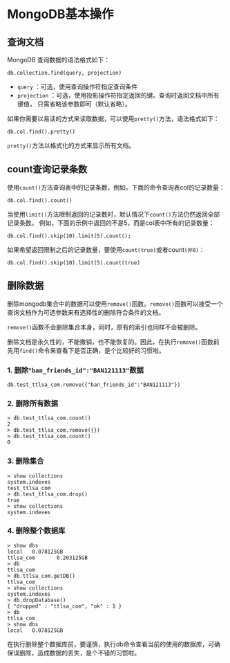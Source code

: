 ﻿# MongoDB基本操作

## 查询文档
MongoDB 查询数据的语法格式如下：
```
db.collection.find(query, projection)
```

- `query` ：可选，使用查询操作符指定查询条件
- `projection` ：可选，使用投影操作符指定返回的键。查询时返回文档中所有键值， 只需省略该参数即可（默认省略）。

如果你需要以易读的方式来读取数据，可以使用`pretty()`方法，语法格式如下：
```
db.col.find().pretty()
```
`pretty()`方法以格式化的方式来显示所有文档。


## count查询记录条数
使用`count()`方法查询表中的记录条数，例如，下面的命令查询表col的记录数量：
```
db.col.find().count()
```
当使用`limit()`方法限制返回的记录数时，默认情况下`count()`方法仍然返回全部记录条数。 例如，下面的示例中返回的不是5，而是col表中所有的记录数量：
```
db.col.find().skip(10).limit(5).count();
```
如果希望返回限制之后的记录数量，要使用`count(true)`或者count`(非0)`：
```
db.col.find().skip(10).limit(5).count(true)
```

## 删除数据
删除mongodb集合中的数据可以使用`remove()`函数。`remove()`函数可以接受一个查询文档作为可选参数来有选择性的删除符合条件的文档。

`remove()`函数不会删除集合本身，同时，原有的索引也同样不会被删除。

删除文档是永久性的，不能撤销，也不能恢复的。因此，在执行`remove()`函数前先用`find()`命令来查看下是否正确，是个比较好的习惯啦。

### 1. 删除`"ban_friends_id":"BAN121113"`数据

```
db.test_ttlsa_com.remove({"ban_friends_id":"BAN121113"})
```

### 2. 删除所有数据

```	
> db.test_ttlsa_com.count()
2
> db.test_ttlsa_com.remove({})
> db.test_ttlsa_com.count()
0
```

### 3.  删除集合

```
> show collections
system.indexes
test_ttlsa_com
> db.test_ttlsa_com.drop()
true
> show collections
system.indexes
```

### 4. 删除整个数据库

```	
> show dbs
local   0.078125GB
ttlsa_com       0.203125GB
> db
ttlsa_com
> db.ttlsa_com.getDB()
ttlsa_com
> show collections
system.indexes
> db.dropDatabase()
{ "dropped" : "ttlsa_com", "ok" : 1 }
> db
ttlsa_com
> show dbs
local   0.078125GB
```

在执行删除整个数据库前，要谨慎，执行db命令查看当前的使用的数据库，可确保误删除，造成数据的丢失，是个不错的习惯啦。




